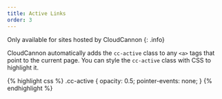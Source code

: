 ```yaml
---
title: Active Links
order: 3
---
```


Only available for sites hosted by CloudCannon
{: .info}

CloudCannon automatically adds the `cc-active` class to any `<a>` tags that point to the current page. You can style the `cc-active` class with CSS to highlight it.

{% highlight css %}
.cc-active {
  opacity: 0.5;
  pointer-events: none;
}
{% endhighlight %}
